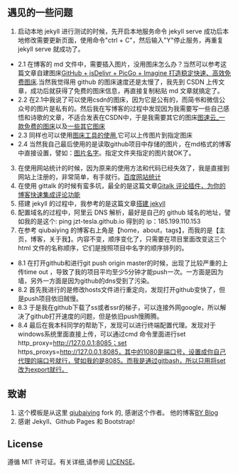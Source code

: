 ## 遇见的一些问题

1. 启动本地 jekyll 进行测试的时候，先开启本地服务命令 jekyll serve 成功后本地修改需要更新页面，使用命令"ctrl + C"，然后输入"Y"停止服务，再重复 jekyll serve 就成功了。
- 2.1 在博客的 md 文件中，需要插入图片，没用图床怎么办？当然可以参考这篇文章自建图床[GitHub + jsDelivr + PicGo + Imagine 打造稳定快速、高效免费图床](https://blog.csdn.net/qq_39047625/article/details/103048865).当然我觉得用 github 的图床速度还是太慢了，我先到 CSDN 上传文章，成功后就获得了免费的图床信息，再直接复制粘贴 md 文章就搞定了。
- 2.2 在2.1中我说了可以使用csdn的图床，因为它是公有的，而简书和微信公众号的图片是私有的。然后我在写博客的过程中发现因为我需要写一些自己感悟和诗歌的文章，不适合发表在CSDN中，于是我需要其它的图床[图速云_一款免费的图床](https://oss.bilnn.com/index.php)以及[一些其它图床](https://www.bilibili.com/read/cv4065587/)
- 2.3 同样也可以使用[图床工具的使用](https://www.jianshu.com/p/9d91355e8418),它可以上传图片到指定图床
- 2.4 当然我自己最后使用的是读取github项目中存储的图片，在md格式的博客中直接设置，譬如：[图片名字](/img/top.jpg)。指定文件夹指定的图片就OK了。
3. 在使用网站统计的时候，因为原来的使用方法和代码已经失效了，我是直接到网站上注册的，非常简单，有手就行。[百度网站统计](https://tongji.baidu.com/web/welcome/basic)
4. 在使用 gittalk 的时候有蛮多坑，最全的是这篇文章[Gitalk 评论插件，为你的博客快速集成评论功能](https://www.exception.site/essay/how-to-install-gitalk-on-your-blog)
5. 搭建 jekyll 的过程中，我参考的是这篇文章[搭建 jekyll](https://blog.csdn.net/qq_27032631/article/details/106156088)
6. 配置域名的过程中，阿里云 DNS 解析，最好是自己的 github 域名的地址，譬如我的是这个: ping jzt-tesla.github.io 得到的 ip：185.199.110.153
7. 在参考 qiubaiying 的博客右上角是【home，about，tags】，而我的是【主页，博客，关于我】。内容不变，顺序变化了，只需要在项目里面改变这三个 html 文件的名称顺序，它们是按照项目中名字的顺序排列的。
- 8.1 在打开github和进行git push origin master的时候，出现了比较严重的上传time out ，导致了我的项目平均至少5分钟才能push一次。一方面是因为墙，另外一方面是因为github的dns受到了污染。
- 8.2 首先我进行的是修改hosts文件进行重定向，发现打开github变快了，但是push项目依旧贼慢。
- 8.3 于是我在github下载了ss或者ssr的梯子，可以连接外网google，所以解决了github打开速度的问题，但是依旧push慢腾腾。
- 8.4 最后在我本科同学的帮助下，发现可以进行终端配置代理。发现对于windows系统里面直接上传，可以通过cmd 命令里面进行set http_proxy=http://127.0.0.1:8085；set https_proxys=http://127.0.0.1:8085，其中的1080是端口号，设置成你自己代理的端口号就行，譬如我的是8085。而我是通过gitbash，所以只用将set改为export就行。

## 致谢

1. 这个模板是从这里 [qiubaiying](https://github.com/qiubaiying/qiubaiying.github.io) fork 的, 感谢这个作者。 他的博客[BY Blog](http://qiubaiying.github.io)
2. 感谢 Jekyll、Github Pages 和 Bootstrap!

## License

遵循 MIT 许可证。有关详细,请参阅 [LICENSE](https://github.com/qiubaiying/qiubaiying.github.io/blob/master/LICENSE)。

